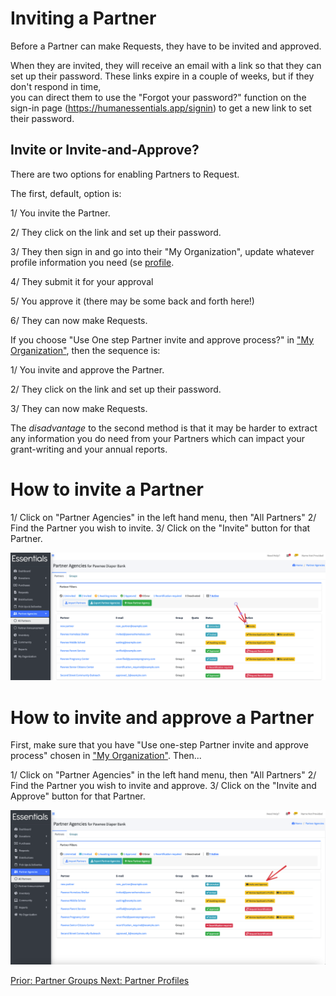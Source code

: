 # Inviting a Partner

Before a Partner can make Requests,  they have to be invited and approved.

When they are invited,  they will receive an email with a link so that they can set up their password.
These links expire in a couple of weeks,  but if they don't respond in time,  
you can direct them to use the "Forgot your password?" function on the sign-in page
(https://humanessentials.app/signin) to get a new link to set their password.

## Invite or Invite-and-Approve?
There are two options for enabling Partners to Request.  

The first, default, option is:

1/  You invite the Partner.

2/  They click on the link and set up their password.

3/  They then sign in and go into their "My Organization", update whatever profile information you need (se [profile](pm_partner_profiles.md).

4/  They submit it for your approval

5/  You approve it (there may be some back and forth here!)

6/  They can now make Requests.

If you choose "Use One step Partner invite and approve process?" in ["My Organization"](getting_started_customization.md),
then the sequence is:

1/  You invite and approve the Partner.

2/  They click on the link and set up their password.

3/  They can now make Requests.

The  *disadvantage* to the second method is that it may be harder to extract any
information you do need from your Partners which can impact your grant-writing and 
your annual reports.

# How to invite a Partner

1/  Click on "Partner Agencies" in the left hand menu, then "All Partners"
2/  Find the Partner you wish to invite.
3/  Click on the "Invite" button for that Partner.

![Inviting a Partner screenshot](images/partners/partners_inviting.png)

# How to invite and approve a Partner
First, make sure that you have "Use one-step Partner invite and approve process" chosen in  ["My Organization"](getting_started_customization.md).
Then...

1/  Click on "Partner Agencies" in the left hand menu, then "All Partners"
2/  Find the Partner you wish to invite and approve.
3/  Click on the "Invite and Approve" button for that Partner.


![Inviting and approving a Partner screenshot](images/partners/partners_inviting_and_approving.png)


[Prior:  Partner Groups   ](pm_partner_groups.md) [  Next: Partner Profiles](pm_partner_profiles.md)
